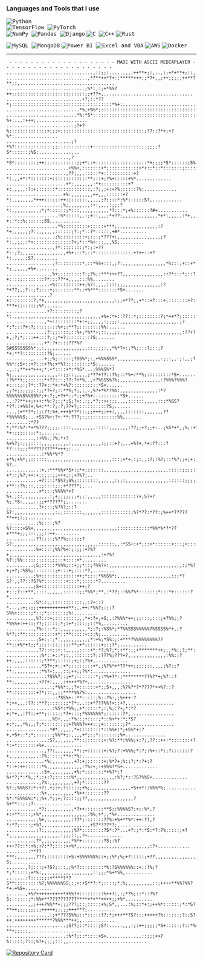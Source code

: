 <!--
<img src="https://capsule-render.vercel.app/api?type=waving&color=0:5433FF,50:20BDFF,100:7114b3&height=150&text=Hello!%20I'm%20Gabriel%20👋&fontSize=25&fontAlignY=25&fontColor=f7f5f5" alt="header" width="100%" />


![visitors](https://visitor-badge.laobi.icu/badge?page_id=gaos-oliveira.gaos-oliveira)

z

```python
class GaOS(object):
    def __init__(self):
        self.username = 'GaOS-Oliveira'
        self.name = 'Gabriel Olivera'
        self.language_spoken = ["pt_BR", "en_US"]
        
    def getInformationAboutMe(self):
        for attribute, value in self.__dict__.items():
            print(attribute, '=', value)

me = GaOS()
me.getInformationAboutMe()
```
-->

### Languages and Tools that I use
<kbd align="center"><img src="https://img.shields.io/badge/Python-3776AB?style=for-the-badge&logo=Python&logoColor=white" alt="Python"><br>
<img src="https://img.shields.io/badge/TensorFlow-FF6F00?style=for-the-badge&logo=TensorFlow&logoColor=white" alt="TensorFlow">
<img src="https://img.shields.io/badge/PyTorch-EE4C2C?style=for-the-badge&logo=PyTorch&logoColor=white" alt="PyTorch"><br>
<img src="https://img.shields.io/badge/NumPy-013243?style=for-the-badge&logo=NumPy&logoColor=white" alt="NumPy">
<img src="https://img.shields.io/badge/Pandas-150458?style=for-the-badge&logo=Pandas&logoColor=white" alt="Pandas">
<img src="https://img.shields.io/badge/Django-092E20?style=for-the-badge&logo=Django&logoColor=white" alt="Django"></kbd>
<kbd align="center"><img src="https://img.shields.io/badge/C%20Language-00599C?style=for-the-badge&logo=C&logoColor=white" alt="C">
<img src="https://img.shields.io/badge/C++-00599C?style=for-the-badge&logo=C%2B%2B&logoColor=white" alt="C++"></kbd>
<kbd align="center"><img src="https://img.shields.io/badge/Rust-000000?style=for-the-badge&logo=Rust&logoColor=white" alt="Rust"></kbd>

<kbd align="center"><img src="https://img.shields.io/badge/MySQL-4479A1?style=for-the-badge&logo=MySQL&logoColor=white" alt="MySQL">
<img src="https://img.shields.io/badge/MongoDB-47A248?style=for-the-badge&logo=MongoDB&logoColor=white" alt="MongoDB"></kbd>
<kbd align="center"><img src="https://img.shields.io/badge/Power%20BI-F2C811?style=for-the-badge&logo=Power%20BI&logoColor=white" alt="Power BI">
<img src="https://img.shields.io/badge/Excel%20&%20VBA-217346?style=for-the-badge&logo=Microsoft%20Excel&logoColor=white" alt="Excel and VBA"></kbd>
<kbd align="center"><img src="https://img.shields.io/badge/AWS-232F3E?style=for-the-badge&logo=Amazon%20AWS&logoColor=white" alt="AWS"></kbd>
<kbd align="center"><img src="https://img.shields.io/badge/Docker-2496ED?style=for-the-badge&logo=Docker&logoColor=white" alt="Docker"></kbd>


<!-- POSTGRESQL: <img src="https://img.shields.io/badge/PostgreSQL-336791?style=for-the-badge&logo=PostgreSQL&logoColor=white" alt="PostgreSQL">
    KUBERNETES: <kbd align="center"><img src="https://img.shields.io/badge/Kubernetes-326CE5?style=for-the-badge&logo=Kubernetes&logoColor=white" alt="Kubernetes"></kbd> 
    CONDA: <kbd align="center"><img src="https://img.shields.io/badge/Conda-44A833?style=for-the-badge&logo=Anaconda&logoColor=white" alt="Conda"></kbd> 
    QISKIT: <kbd align="center"><img src="https://img.shields.io/badge/Qiskit-000000?style=for-the-badge&logo=Qiskit&logoColor=white" alt="Qiskit"></kbd> 
    JAVASCRIPT + NODE.JS: <kbd align="center"><img src="https://img.shields.io/badge/JavaScript-F7DF1E?style=for-the-badge&logo=JavaScript&logoColor=black" alt="JavaScript">
<img src="https://img.shields.io/badge/Node.js-339933?style=for-the-badge&logo=Node.js&logoColor=white" alt="Node.js"></kbd>

-->
<hr>

     - - - - - - - - - - - - - - - - - - - - MADE WITH ASCII MEDIAPLAYER - - - - - - - - - - - - - - - - - - - - -
    ................................,::;;:......,,:++**+;:,..,:;+*+**+;::,........................................
    ..............................,*?**++*?+:;*****+++;;*?+,,;++;;;;;++**?**;:,...................................
    .............................;%*:,:;+*%%?++;::::::::::::::::::::::::::;;+??+,.................................
    ............................+?;:;*??*;:::::::::::::::::::::::::::::::::::::*%+:...............................
    ...........................*%;+%%*;:::::::::::::::::::::::::::::::::::::::::;*%*,.............................
    ..........................*%;*S*:::::::::::::::::::::::::::::::::::::::::::::::?%+,..,:+++;,..................
    .........................;?+?%;::::::::::::;+;;;+;::::::::::::::::::::::::::::::;??::?*+;+?%*:................
    ........................;?*%?::::::::::::::;;::::::::::::+::::::::::::::::::;:;;;;?S*::::::;%S:...............
    .......................,?*S*::::::::;++::::::::::::;;+*::+:::::::::::::::::::*+;;;;*S*::::::;S%:..............
    .......................+%%+,:::::::+*;:::::::::::+*+::*;:*:::::::;::::::::::::++:++++%?;:::::;%?,.............
    ......................,??;,,,:::::*+:::::::::::+?*:,,,+*:*:::::::+:::::::::::::**;::+;?%+:::::+%*.............
    ......................+*:,,,,,,,:*+::::::::::+?+:,,,,,:?:+;::::::*::::::::::::,:?;,;+:+?%;:::::?%;............
    .....................+%:,,,,,,,,++,,,::::::+?*:,,,,,,,,*+++::::::++::::::::,,,,,;?;;::*;%*:::::;S?,...........
    ....................;%;,,,,,,,,:+:,,,,:;;;?*:,,,,,,,,,,;*;*::::::;*:::,,,,,,,,,,,*?:::*;+%::::::?#+...........
    ...................:%*:::::,,:;+::,,,;*+??;,,,,,,,,,,,,,*+*:,,,,,:*+,,,,,,,,,,,:::?+::*:;%;:::::;SS,..........
    ...................*%:::::::::+:::::+***;,,,,,,,,,,,,,,,:?*+,,,,,,;?:,,,,,,,::::::;?:;*::?*:::::,+#*..........
    ..................;%;::::::::+;:;:;*???+:,,,,,,,,,,,,,,,,;?*:,,;;,:*+::::::::::::::?+;*::*%+:::,,,%S;.........
    .................,?*::::::::;*:;:+??*::;?;,,,,,,,,,,,,,,,,+%+:::*;::*::::::::::::::+?++::+?*:,,,,,;S?,........
    .................;?:::::::::*;::*%%+:::,;?:,,,,,,,,,,,,,,,,*%:::;+::+*:::::::::::::;%*:::*?*;,,,,,,+%+........
    ................,%+:::::::::?:;?%;:***+++??,,,,,,,,,,,,,,,:+?*:::*;::?+::::;::::::::?*:::??*+,,,,:::%%,.......
    ................+%:::::::::++;%?:,,,,::::;;,,,,,,,,,,,,,,:?*+??;,;?::;?;:::+;:::::::**::+%***:::::::*S+.......
    ...............,?+:::::::::?;*+,,,,,,,,,,,,,,,,,,,,,,,,,,:;;+*??;,+*::+?:::+;:::::::+?::?**?+:::::::;%*.......
    ...............+?:::::::::;?*:,,,,,,,,,,,,,,,,,,,,,,,,,,,,,,,,,+%+:*+::??::*;::::::::?;*++*?;::::::::%?,......
    ..............,*+:::::::::*+:+;,,,,,:;;;;:,,,,,,,,,,,,,,,,,,,,,,;?*;?;::?+:?;::::::::%+;:**?;::::::::%%:......
    ..............;?:;;::::;::%+;*%**+;::,,,;;,,,,,,,,,,,,,,,,,,,,,,,:??+?+,;?;*;:::++:::?;:;*+?:::::::::?S;......
    ..............+*:?+::::??*%?S#SSSSSSS%*;,:,,,,,,,,,,,,,,,,::;;;;:,,*%*?+:;?%;:::?;::;?*+;**?:::::::::?S;......
    .........,....+;;%;:::::;?SS%*;:,+%%%SSS*,,,,,,,,,,,,,,,,:;;:,,:;:,,;?%%*:;S+::+?:::+?%;+*%?:::::::::*S;......
    .,,:;**++*+++;*;+*::::+*:*%S*...;%%%S%*?%;,,,,,,,,,,,,,,,,,::;;::,,,,,;*??+??::?%;::*%+:**%;:::::::::*S+......
    :?%**+;;::::::*+??:::;??:?+*%,.,+?%SSS%?%;,,,,,,,,,,,,,,,:?%%%?%%%?+::::;:;?*::??+::*+:*+%?::::::::::*S+......
    ,;?+;;;;;;::;;*?+?;::**%;*;,;,.,%?+*%*?%%:,,,,,,,,,,,,,,:*?%%%%%%S%%SS%*;+:?;,+?+*::*:;+?%+::::::::::*S+......
    ..:??**++;+++:*%:?;:;*;S;?+:,:;,*?;:++:;;,,,,::::::,,,,,::;*%SS?*??::+%%?+;%+:**:?;:?;??+?;::::::::::?S;......
    ...,:+**?*;:;:??;%+,+++S*?*::;;;+++;:++:,,,,:::::::,,,,,,,??*%%%%%S;...+SS?%+:?+:**:???;:;:::::::::::%%,......
    ........:*??*;**:%?:*+*%???;;;;;::::,,,,,,,,,:::::,,,,,,,:??;;+?;;+:..;%S*+*,;%;:+?;%++**?*+;;;;;::::*;.......
    ..........,:+%%;;?%;*+?%+%?;:;;;::::,,,,,,,,,,:,,,,,,,,,,,:;;::+?;,..+%?+,*+:??:::?*?:::;;;**???????**+++;:...
    .............:*%%*%*?+*%;+%*;;::::::,,,,,,,,,,,,,,,,,,,,,,,,:::;+*+;:;:,,:?;:%?;::*%?;;+;+:,:::;;;++**+**?S?,.
    ............:+,:***%%+*S+:;*+;::::::,,,,,,,,,,,,,,,,,,,,,,,,:::::;;;;::::;%;;?+*::;%?;++:+;:;;:;;+++;:;+?%?;..
    ............+?::::*S%?;S%;::::::::,,,,,,:;;:,,,,,,,,,,,,,,,,::::::;;;;;::+?:??+**::?%;::,;;;::::;;;+*???*;,...
    ............+*:::;%%%%*+?%+,,::,,,,,,,,,,:;+;;;;;;;+;;:,,,,,:::::::::::::?+;S?+?%;,*S:,,,,::;;+*????*;,.......
    ...........,?+:::;%?%?;::?S?:,,,,,,,,,,,,,,,:;;:::::::,,,,,,,:::::::::::;%?*??:*??:;%++*?????**++;:;;.........
    ...........;%;:::;%?%?::::+S%+,,,,,,,,,,,,,,,,,,,,,,,,,,,,,,,::::::::::::*%%*%*?*??+***+;;;:::,;;::++.........
    ...........??::::;%??%;:::;;?S?;,,,,,,,,,,,,,,,,,,,,,,,,,,,,,,,::::::,,:*SS+:+*;::+*::::::+:::;+:::+*.........
    ..........:%+::::;%%?%+:;:;;:+?%?+,,,,,,,,,,,,,,,,,,,,,,,,,,,,,,,,,,:+?%?%?:;%%::::::::::;;:::+::::+*.........
    ..........;S;:::::*%%%;::+;;*::;?%%?+:,,,,,,,,,,,,,,,,,,,,,,,,,,,:;*%?+;+?;:%S%;::::::::;+:::+;::::*?,........
    ..........;%+::::::;;:::::++;*;:::*%%S%*;,,,,,,,,,,,,,,,,,,,,:;;*?S?:,;??::?S?%*::::::::+:::*;:::::*?.........
    ..........;S+::::::::::::::++;?+::;?::+**,::::,,,,,,::::::;;*%%*;**,:*??;::%%?%*::::::;*:::*+::::::?*.........
    ..........:S*::;;:::::::::::;;:?+::?*...,:+;:;;;+++++++++++**;,.++:*%%?;:;:?S%%+:::::;*::;*;:::;::;%:.........
    ..........,%?:::+;::::::::,,,*+:?+,+S;,:?%%%*++;;;:::,:::;+?%%;;?*%%%+:++::;??;:::::;*;:+*;:::;;::*%,.........
    ..........,?%::::*;:,,,,,,,,,,*;;?;:%S%*;*?%%SSS%%%%%?%SSSS%*+,;?%*?;:**:::::::::::+*::**:::::+::;%;..........
    ...........;S+:;:;*:,,,,,,,,,,;*:+%;*S%:;:+***?%%%%%%%%%??**;:+%*+?;;*;:::::::::::**;+*;:::::+;:;?*...........
    ...........,??::+::+::,,,,,::::+*:*?;%?;*;+**:;;+*******++;;;*%;;?;**:::::::::::+*++*+:::::+*::+%*,...........
    ............;%*::+:;*;:,,:::::::?;:???%;???+?,,,,,,,,,,,,,,:%%:;?++;,,,,::::::;*?**;:::::;+;:;?%+,............
    ............,*S?+;+::+*;::::::::+*,;%?%*+*??*++;;;;;::,,,,;%?:;?**;,,,,,,,,,:*%?+:,,,::;++;;?%*:..............
    ..............:?SS%?;:;+*;:::::::*;:*%+?*:;********??%?*+;%?::?**;,,,,,,,,,+??+:,,,,:++++*%?+,................
    ................:;*%%*:,;?+::::::+*:;S+,,,;%?%?*?*????*++%?::?**:::::::::+?*;::,,:;****%%?%:..................
    ..................:?SS%+::**:::::;%::?%:,;%+++:?*:++,,,:??::**?;::::::;*?*:,,::+*???%%?+::+?,.................
    .................:%S*:*%%;,+*:::::*;:;%;:?+;*:*?+:*+,,:??::+**;:::::;*?+:::;*%%%%%%*;::::::?*,................
    ................,%S+,,,:*%::;+::::;*::%+*+:*;*S?+:*;,,*%;,;?;*:::::::;;+?%%%?+++::;+:::::::;?*................
    ................*#*,,,,,,*+::::::::*::%%+:*;+S%*+:?+,+S+::*;*;::::::;%%*+;:,,,,+*;:;*:::::::;%+...............
    ...............:S?,,,,,,,**::;:::::;+:%?:**:%%%;+:?;,??::++:*:::::::+?:,,,,,,,,,;?*:+*:::::::+%+..............
    ..............,??:,,,,,,,**:;+::::::+:%?;?:+%%%;*:?;:%+::*:;?:::::::?+,,,,,,,,,,,:?%;::::;**+:*%:.............
    ..............*%;,,,,,,,,+?:+;::::::+;%*?+;%:;?;*:?+:?*::+:++::::::*%,,,,,,,,,,,,,:?%:+;:+S%%?*S+.............
    .............:S+,,,,,,,,,+%:*;::::::*+%?*:?%+*?;*:*%,;*;:+:?;::::::%*,,,,,,,,,,,,,,:%?;*::?S?%%S+.............
    ............,?%:,,,,,,,,,+?;*:::::::??%?;;%%%S?:*:+?:,+;:+;?:::::;+%;,,,,,,,,,,,,,,,+S++*::%%%*%;.............
    ............:%+,,,,,,,,,,*%++:::::::??%*:*S%%S%:*;;%+,*;;+;?::::;;??,,,,,,,,,,,,,,,,,?S+**::;:;?:.............
    ............*?:,,,,,,,,,,*?++:::::::**S;:%%%%S?:+;:%*,?+:+**::::;+%*,,,,,,,,,,,,,,,,,:%%;+*;;*%+..............
    ...........,%+,,,,,,,,,,:??*;:::::::??%:+%+**%*:++:??,?*:*?;::::;+%?,,,,,,,,,,,,,,,,,,+S?*???*?;,.............
    ...........;?:,,,,,,,,,,;%?*::::::::?S*:?*...+?:;*:*S:*?:?%;::::;+?*,,,,,,,,,,,,,,,,,,,:;;;::,,?+.............
    ..........,?*,,,,,,,,,,,*%*+::::::::?S;:%?+++??::*:+%;+?:*?;::::++%*,,,,,,,,,,,,,,,,,,,,,,,,,,,:?+............
    ........:**??***;,,,,,,,???;::::::::+S:+S%%%%S%::+;;%*;%;+?:::::;+??,,,,,,,,,,,,,,,,,,,,,,,,,,:;?S;...........
    .......,?;:::;+?S?;:::,;%*?:::::::::*%:?S%%%%%%::+;:?%;?*;?:::::;+*%:,,,,,,,,,,,,,,,,,,,::;;;*%+*S%,..........
    .......:?::;;;;;+****?*?S**:::::::::%?;%%%%%%SS;:;+:+S**?:*;::::;*;%;,,,,,,,,,::;++++**%%?%%?*+;+%S+..........
    .......,+%?++++++++++*+%%?+:::::::::%++?:,:;*?%;::*::?%?S;::::::;*:%%+**??????????****+*+**++++;;+%*..........
    ........,,;+++?%%**+;;;???;::;:::::+%;S*,,...:%;::*+:;++%*::::::;*:*S?**++;;;;;;;;;+++++;;;;;+++**?;..........
    ...............,:;+*???S%%;::*:::::??;*;+++**?S?::;+++++?%::::::;?:;S?++;++++++++******?%%%***++;,............
    ......................;S??;::*::::;S?:.....,,,:;:++;;;;;*S+:::::;?::*%+*****??????**+;;;;;,...................
    ......................:%*?;::*::::+S+............,::;;;++?%:::::;?::;%?+;;;;:::,,.............................

[![Repository Card](https://github-readme-stats.vercel.app/api/pin/?username=BellOriba&repo=ascii_mediaplayer)](https://github.com/BellOriba/ascii_mediaplayer)
<!--### More Stuff:-->

<!--
<details>
  <summary><b>📊 Stats</b></summary>
    <br>
    <img height="160em" src="https://github-readme-stats.vercel.app/api?username=GaOS-Oliveira&show_icons=true&theme=tokyonight&include_all_commits=true&count_private=true"/>
    <img height="160em" src="https://github-readme-stats.vercel.app/api/top-langs/?username=GaOS-Oliveira&layout=compact&langs_count=16&theme=tokyonight"/>
</details>
-->
<!--
<details>
  <summary><b>📧 Where you can find me</b></summary>
    <br>
    <kbd><a href="https://www.linkedin.com/in/gaosoliveira/" target="_blank"><img src ="https://img.shields.io/badge/LinkedIn-0077B5?style=for-the-badge&logo=linkedin&logoColor=white" target="_blank"></a></kbd>
    <kbd><a href="https://mail.google.com/mail/u/0/#search/gabrieloliveira.gos04@gmail.com" target="_blank"><img src ="https://img.shields.io/badge/Gmail-D14836?style=for-the-badge&logo=gmail&logoColor=white" target="_blank"></a></kbd>
</details>
-->
<!-- Help:

https://github.com/Ileriayo/markdown-badges
https://github.com/cnrad/lanyard-profile-readme

-->

<!-- Learning:

![Unity](https://img.shields.io/badge/unity-%23000000.svg?style=for-the-badge&logo=unity&logoColor=white)
![Blender](https://img.shields.io/badge/blender-%23F5792A.svg?style=for-the-badge&logo=blender&logoColor=white)

<kbd align="center">![C#](https://img.shields.io/badge/c%23-%23239120.svg?style=for-the-badge&logo=c-sharp&logoColor=white)
![.Net](https://img.shields.io/badge/.NET-5C2D91?style=for-the-badge&logo=.net&logoColor=white)</kbd>
-->
  
<!-- To Learn Queue:

![Aseprite](https://img.shields.io/badge/Aseprite-FFFFFF?style=for-the-badge&logo=Aseprite&logoColor=#7D929E)
![Adobe Photoshop](https://img.shields.io/badge/adobe%20photoshop-%2331A8FF.svg?style=for-the-badge&logo=adobe%20photoshop&logoColor=white)  

![PyTorch](https://img.shields.io/badge/PyTorch-%23EE4C2C.svg?style=for-the-badge&logo=PyTorch&logoColor=white)
![Keras](https://img.shields.io/badge/Keras-%23D00000.svg?style=for-the-badge&logo=Keras&logoColor=white)
![NumPy](https://img.shields.io/badge/numpy-%23013243.svg?style=for-the-badge&logo=numpy&logoColor=white)
![Pandas](https://img.shields.io/badge/pandas-%23150458.svg?style=for-the-badge&logo=pandas&logoColor=white)
![scikit-learn](https://img.shields.io/badge/scikit--learn-%23F7931E.svg?style=for-the-badge&logo=scikit-learn&logoColor=white)
![SciPy](https://img.shields.io/badge/SciPy-%230C55A5.svg?style=for-the-badge&logo=scipy&logoColor=%white)

-->
